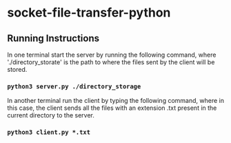 # socket-file-transfer-python

## Running Instructions

In one terminal start the server by running the following command, where './directory_storate' is the path to where the files sent by the client will be stored.

### `python3 server.py ./directory_storage`

In another terminal run the client by typing the following command, where in this case, the client sends all the files with an extension .txt present in the current directory to the server.

### `python3 client.py *.txt`
